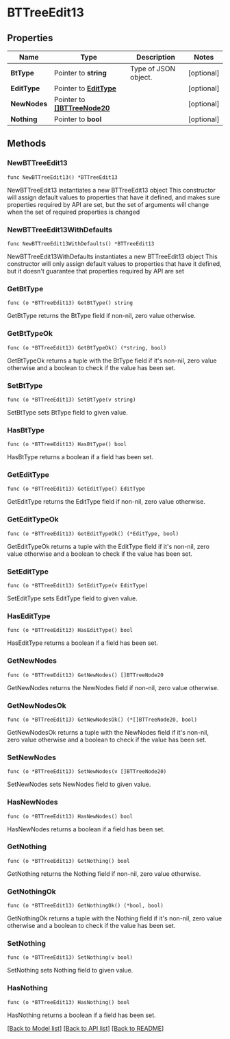 # BTTreeEdit13

## Properties

Name | Type | Description | Notes
------------ | ------------- | ------------- | -------------
**BtType** | Pointer to **string** | Type of JSON object. | [optional] 
**EditType** | Pointer to [**EditType**](EditType.md) |  | [optional] 
**NewNodes** | Pointer to [**[]BTTreeNode20**](BTTreeNode20.md) |  | [optional] 
**Nothing** | Pointer to **bool** |  | [optional] 

## Methods

### NewBTTreeEdit13

`func NewBTTreeEdit13() *BTTreeEdit13`

NewBTTreeEdit13 instantiates a new BTTreeEdit13 object
This constructor will assign default values to properties that have it defined,
and makes sure properties required by API are set, but the set of arguments
will change when the set of required properties is changed

### NewBTTreeEdit13WithDefaults

`func NewBTTreeEdit13WithDefaults() *BTTreeEdit13`

NewBTTreeEdit13WithDefaults instantiates a new BTTreeEdit13 object
This constructor will only assign default values to properties that have it defined,
but it doesn't guarantee that properties required by API are set

### GetBtType

`func (o *BTTreeEdit13) GetBtType() string`

GetBtType returns the BtType field if non-nil, zero value otherwise.

### GetBtTypeOk

`func (o *BTTreeEdit13) GetBtTypeOk() (*string, bool)`

GetBtTypeOk returns a tuple with the BtType field if it's non-nil, zero value otherwise
and a boolean to check if the value has been set.

### SetBtType

`func (o *BTTreeEdit13) SetBtType(v string)`

SetBtType sets BtType field to given value.

### HasBtType

`func (o *BTTreeEdit13) HasBtType() bool`

HasBtType returns a boolean if a field has been set.

### GetEditType

`func (o *BTTreeEdit13) GetEditType() EditType`

GetEditType returns the EditType field if non-nil, zero value otherwise.

### GetEditTypeOk

`func (o *BTTreeEdit13) GetEditTypeOk() (*EditType, bool)`

GetEditTypeOk returns a tuple with the EditType field if it's non-nil, zero value otherwise
and a boolean to check if the value has been set.

### SetEditType

`func (o *BTTreeEdit13) SetEditType(v EditType)`

SetEditType sets EditType field to given value.

### HasEditType

`func (o *BTTreeEdit13) HasEditType() bool`

HasEditType returns a boolean if a field has been set.

### GetNewNodes

`func (o *BTTreeEdit13) GetNewNodes() []BTTreeNode20`

GetNewNodes returns the NewNodes field if non-nil, zero value otherwise.

### GetNewNodesOk

`func (o *BTTreeEdit13) GetNewNodesOk() (*[]BTTreeNode20, bool)`

GetNewNodesOk returns a tuple with the NewNodes field if it's non-nil, zero value otherwise
and a boolean to check if the value has been set.

### SetNewNodes

`func (o *BTTreeEdit13) SetNewNodes(v []BTTreeNode20)`

SetNewNodes sets NewNodes field to given value.

### HasNewNodes

`func (o *BTTreeEdit13) HasNewNodes() bool`

HasNewNodes returns a boolean if a field has been set.

### GetNothing

`func (o *BTTreeEdit13) GetNothing() bool`

GetNothing returns the Nothing field if non-nil, zero value otherwise.

### GetNothingOk

`func (o *BTTreeEdit13) GetNothingOk() (*bool, bool)`

GetNothingOk returns a tuple with the Nothing field if it's non-nil, zero value otherwise
and a boolean to check if the value has been set.

### SetNothing

`func (o *BTTreeEdit13) SetNothing(v bool)`

SetNothing sets Nothing field to given value.

### HasNothing

`func (o *BTTreeEdit13) HasNothing() bool`

HasNothing returns a boolean if a field has been set.


[[Back to Model list]](../README.md#documentation-for-models) [[Back to API list]](../README.md#documentation-for-api-endpoints) [[Back to README]](../README.md)


